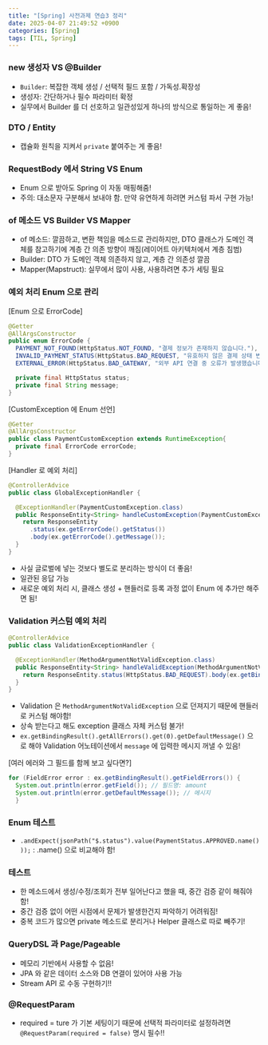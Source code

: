 ```yaml
---
title: "[Spring] 사전과제 연습3 정리"
date: 2025-04-07 21:49:52 +0900
categories: [Spring]
tags: [TIL, Spring]
---
```

### new 생성자 VS @Builder
- `Builder`: 복잡한 객체 생성 / 선택적 필드 포함 / 가독성.확장성
- 생성자: 간단하거나 필수 파라미터 확정
- 실무에서 Builder 를 더 선호하고 일관성있게 하나의 방식으로 통일하는 게 좋음!

### DTO / Entity
- 캡슐화 원칙을 지켜서 `private` 붙여주는 게 좋음!

### RequestBody 에서 String VS Enum
- Enum 으로 받아도 Spring 이 자동 매핑해줌!
- 주의: 대소문자 구분해서 보내야 함. 만약 유연하게 하려면 커스텀 파서 구현 가능!

### of 메소드 VS Builder VS Mapper
- of 메소드: 깔끔하고, 변환 책임을 메소드로 관리하지만, DTO 클래스가 도메인 객체를 참고하기에 계층 간 의존 방향이 깨짐(레이어트 아키텍처에서 계층 침범)
- Builder: DTO 가 도메인 객체 의존하지 않고, 계층 간 의존성 깔끔
- Mapper(Mapstruct): 실무에서 많이 사용, 사용하려면 추가 세팅 필요

### 예외 처리 Enum 으로 관리
[Enum 으로 ErrorCode]

```java
@Getter
@AllArgsConstructor
public enum ErrorCode {
  PAYMENT_NOT_FOUND(HttpStatus.NOT_FOUND, "결제 정보가 존재하지 않습니다."),
  INVALID_PAYMENT_STATUS(HttpStatus.BAD_REQUEST, "유효하지 않은 결제 상태 변경입니다." ),
  EXTERNAL_ERROR(HttpStatus.BAD_GATEWAY, "외부 API 연결 중 오류가 발생했습니다.");

  private final HttpStatus status;
  private final String message;
}
```

[CustomException 에 Enum 선언]

```java
@Getter
@AllArgsConstructor
public class PaymentCustomException extends RuntimeException{
  private final ErrorCode errorCode;
}

```

[Handler 로 예외 처리]

```java
@ControllerAdvice
public class GlobalExceptionHandler {

  @ExceptionHandler(PaymentCustomException.class)
  public ResponseEntity<String> handleCustomException(PaymentCustomException ex) {
    return ResponseEntity
      .status(ex.getErrorCode().getStatus())
      .body(ex.getErrorCode().getMessage());
  }
}
```
- 사실 글로벌에 넣는 것보다 별도로 분리하는 방식이 더 좋음!
- 일관된 응답 가능
- 새로운 예외 처리 시, 클래스 생성 + 핸들러로 등록 과정 없이 Enum 에 추가만 해주면 됨!

### Validation 커스텀 예외 처리

```java
@ControllerAdvice
public class ValidationExceptionHandler {

  @ExceptionHandler(MethodArgumentNotValidException.class)
  public ResponseEntity<String> handleValidException(MethodArgumentNotValidException ex) {
    return ResponseEntity.status(HttpStatus.BAD_REQUEST).body(ex.getBindingResult().getAllErrors().get(0).getDefaultMessage());
  }
}
```

- Validation 은 `MethodArgumentNotValidException` 으로 던져지기 때문에 핸들러로 커스텀 해야함! 
- 상속 받는다고 해도 exception 클래스 자체 커스텀 불가!
- `ex.getBindingResult().getAllErrors().get(0).getDefaultMessage()` 으로 해야 Validation 어노테이션에서 `message` 에 입력한 메시지 꺼낼 수 있음!

[여러 에러와 그 필드를 함께 보고 싶다면?]

```java
for (FieldError error : ex.getBindingResult().getFieldErrors()) {
  System.out.println(error.getField()); // 필드명: amount
  System.out.println(error.getDefaultMessage()); // 메시지
  }
```

### Enum 테스트
- `.andExpect(jsonPath("$.status").value(PaymentStatus.APPROVED.name()));` : .name() 으로 비교해야 함!

### 테스트
- 한 메소드에서 생성/수정/조회가 전부 일어난다고 했을 때, 중간 검증 같이 해줘야 함!
- 중간 검증 없이 어떤 시점에서 문제가 발생한건지 파악하기 어려워짐!
- 중복 코드가 많으면 private 메소드로 분리거나 Helper 클래스로 따로 빼주기!

### QueryDSL 과 Page/Pageable
- 메모리 기반에서 사용할 수 없음!
- JPA 와 같은 데이터 소스와 DB 연결이 있어야 사용 가능
- Stream API 로 수동 구현하기!!

### @RequestParam
- required = ture 가 기본 세팅이기 때문에 선택적 파라미터로 설정하려면 `@RequestParam(required = false)` 명시 필수!!



